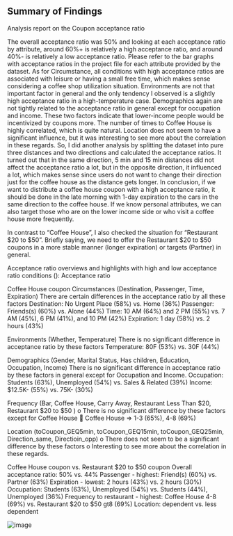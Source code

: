 ## Summary of Findings 
Analysis report on the Coupon acceptance ratio

The overall acceptance ratio was 50% and looking at each acceptance ratio by attribute, around 60%+ is relatively a high acceptance ratio, and around 40%- is relatively a low acceptance ratio. Please refer to the bar graphs with acceptance ratios in the project file for each attribute provided by the dataset. As for Circumstance, all conditions with high acceptance ratios are associated with leisure or having a small free time, which makes sense considering a coffee shop utilization situation. Environments are not that important factor in general and the only tendency I observed is a slightly high acceptance ratio in a high-temperature case. Demographics again are not tightly related to the acceptance ratio in general except for occupation and income. These two factors indicate that lower-income people would be incentivized by coupons more. The number of times to Coffee House is highly correlated, which is quite natural. Location does not seem to have a significant influence, but it was interesting to see more about the correlation in these regards. So, I did another analysis by splitting the dataset into pure three distances and two directions and calculated the acceptance ratios. It turned out that in the same direction, 5 min and 15 min distances did not affect the acceptance ratio a lot, but in the opposite direction, it influenced a lot, which makes sense since users do not want to change their direction just for the coffee house as the distance gets longer. In conclusion, if we want to distribute a coffee house coupon with a high acceptance ratio, it should be done in the late morning with 1-day expiration to the cars in the same direction to the coffee house. If we know personal attributes, we can also target those who are on the lower income side or who visit a coffee house more frequently.

In contrast to “Coffee House”, I also checked the situation for “Restaurant $20 to $50”. Briefly saying, we need to offer the Restaurant $20 to $50 coupons in a more stable manner (longer expiration) or targets (Partner) in general.




Acceptance ratio overviews and highlights with high and low acceptance ratio conditions 
(): Acceptance ratio

Coffee House coupon
Circumstances (Destination, Passenger, Time, Expiration)
There are certain differences in the acceptance ratio by all these factors
Destination: No Urgent Place (58%) vs. Home (36%)
Passenger: Friends(s) (60%) vs. Alone (44%)
Time: 10 AM (64%) and 2 PM (55%) vs. 7 AM (45%), 6 PM (41%), and 10 PM (42%)
Expiration: 1 day (58%) vs. 2 hours (43%)

Environments (Whether, Temperature) 
There is no significant difference in acceptance ratio by these factors
Temperature: 80F (53%) vs. 30F (44%) 

Demographics (Gender, Marital Status, Has children, Education, Occupation, Income)
There is no significant difference in acceptance ratio by these factors in general except for Occupation and Income.
Occupation: Students (63%), Unemployed (54%) vs. Sales & Related (39%)
Income: $12.5K- (55%) vs. 75K- (30%)

Frequency (Bar, Coffee House, Carry Away, Restaurant Less Than $20, Restaurant $20 to $50 )
o	There is no significant difference by these factors except for Coffee House
	Coffee House => 1-3 (65%), 4-8 (69%) 

Location (toCoupon_GEQ5min, toCoupon_GEQ15min, toCoupon_GEQ25min, Direction_same, Directioin_opp)
o	There does not seem to be a significant difference by these factors
o	Interesting to see more about the correlation in these regards.



Coffee House coupon vs. Restaurant $20 to $50 coupon
Overall acceptance ratio: 50% vs. 44%
Passenger - highest: Friend(s) (60%) vs. Partner (63%)
Expiration - lowest: 2 hours (43%) vs. 2 hours (30%)
Occupation: Students (63%), Unemployed (54%) vs. Students (44%), Unemployed (36%)
Frequency to restaurant - highest: Coffee House 4-8 (69%) vs. Restaurant $20 to $50 gt8 (69%)
Location: dependent vs. less dependent








![image](https://github.com/toshiokimura/5.1_Coupon/assets/44044445/db349a6c-6083-4722-bb93-c63ba4c95fbc)

